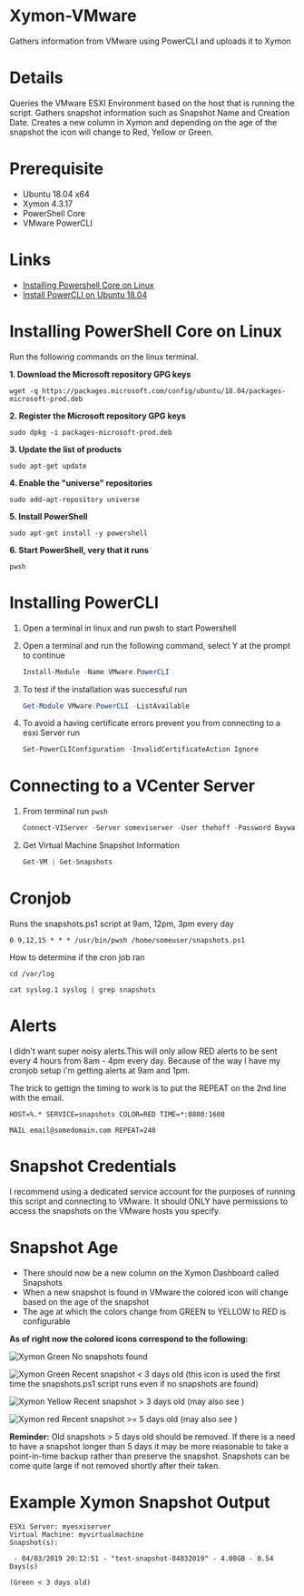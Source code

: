 # Xymon-VMware
Gathers information from VMware using PowerCLI and uploads it to Xymon

# Details
Queries the VMware ESXI Environment based on the host that is running the script. Gathers snapshot information such as Snapshot Name and Creation Date. Creates a new column in Xymon and depending on the age of the snapshot the icon will change to Red, Yellow or Green.

# Prerequisite
- Ubuntu 18.04 x64 
- Xymon 4.3.17
- PowerShell Core
- VMware PowerCLI

# Links
- [Installing Powershell Core on Linux](https://docs.microsoft.com/en-us/powershell/scripting/install/installing-powershell-core-on-linux?view=powershell-6#ubuntu-1804)
- [Install PowerCLI on Ubuntu 18.04](https://www.altaro.com/vmware/install-powercli-ubuntu-linux-18-04-lts/)

# Installing PowerShell Core on Linux
Run the following commands on the linux terminal.

**1. Download the Microsoft repository GPG keys**

`wget -q https://packages.microsoft.com/config/ubuntu/18.04/packages-microsoft-prod.deb`

**2. Register the Microsoft repository GPG keys**

`sudo dpkg -i packages-microsoft-prod.deb`

**3. Update the list of products**

`sudo apt-get update`

**4. Enable the "universe" repositories**

`sudo add-apt-repository universe`

**5. Install PowerShell**

`sudo apt-get install -y powershell`

**6. Start PowerShell, very that it runs**

`pwsh`

# Installing PowerCLI

1. Open a terminal in linux and run pwsh to start Powershell

2. Open a terminal and run the following command, select Y at the prompt to continue

	```PowerShell 
	Install-Module -Name VMware.PowerCLI
	```
	
3. To test if the installation was successful run

	```PowerShell 
	Get-Module VMware.PowerCLI -ListAvailable
	```

4. To avoid a having certificate errors prevent you from connecting to a esxi Server run

	```PowerShell 
	Set-PowerCLIConfiguration -InvalidCertificateAction Ignore
	```

# Connecting to a VCenter Server

1. From terminal run `pwsh`
	```PowerShell 
	Connect-VIServer -Server someviserver -User thehoff -Password Baywatch
	```

2. Get Virtual Machine Snapshot Information

	```PowerShell 
	Get-VM | Get-Snapshots
	```

# Cronjob
Runs the snapshots.ps1 script at 9am, 12pm, 3pm every day

`0 9,12,15 * * * /usr/bin/pwsh /home/someuser/snapshots.ps1`

How to determine if the cron job ran

`cd /var/log`

`cat syslog.1 syslog | grep snapshots`


# Alerts
I didn't want super noisy alerts.This will only allow RED alerts to be sent every 4 hours from 8am - 4pm every day. Because of the way I have my cronjob setup i'm getting alerts at 9am and 1pm.

The trick to gettign the timing to work is to put the REPEAT on the 2nd line with the email.

`HOST=%.* SERVICE=snapshots COLOR=RED TIME=*:0800:1600`

`MAIL email@somedomain.com REPEAT=240`

# Snapshot Credentials
I recommend using a dedicated service account for the purposes of running this script and connecting to VMware. It should ONLY have permissions to access the snapshots on the VMware hosts you specify.

# Snapshot Age
- There should now be a new column on the Xymon Dashboard called Snapshots
- When a new snapshot is found in VMware the colored icon will change based on the age of the snapshot
- The age at which the colors change from GREEN to YELLOW to RED is configurable

__As of right now the colored icons correspond to the following:__

![Xymon Green](https://raw.githubusercontent.com/techspence/Xymon-VMSnap/master/readme-img/green.gif) No snapshots found

![Xymon Green Recent](https://raw.githubusercontent.com/techspence/Xymon-VMSnap/master/readme-img/green-recent.gif) snapshot < 3 days old (this icon is used the first time the snapshots.ps1 script runs even if no snapshots are found)

![Xymon Yellow Recent](https://raw.githubusercontent.com/techspence/Xymon-VMSnap/master/readme-img/yellow-recent.gif) snapshot > 3 days old (may also see  )

![Xymon red Recent](https://raw.githubusercontent.com/techspence/Xymon-VMSnap/master/readme-img/red-recent.gif) snapshot >= 5 days old (may also see  )

__**Reminder:**__ Old snapshots > 5 days old should be removed. If there is a need to have a snapshot longer than 5 days it may be more reasonable to take a point-in-time backup rather than preserve the snapshot. Snapshots can be come quite large if not removed shortly after their taken.

# Example Xymon Snapshot Output
```
ESXi Server: myesxiserver
Virtual Machine: myvirtualmachine
Snapshot(s):

 - 04/03/2019 20:12:51 - "test-snapshot-04032019" - 4.08GB - 0.54 Days(s)

(Green < 3 days old)
```

